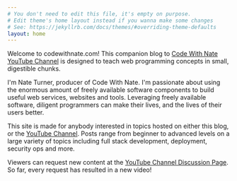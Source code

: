 ```yaml
---
# You don't need to edit this file, it's empty on purpose.
# Edit theme's home layout instead if you wanna make some changes
# See: https://jekyllrb.com/docs/themes/#overriding-theme-defaults
layout: home
---
```


Welcome to codewithnate.com! This companion blog
to [Code With Nate YouTube Channel](https://www.youtube.com/channel/UCPrcrJwwcMGWpOv_qRJOuIA)
is designed to teach web programming concepts in small, digestible chunks.

I'm Nate Turner, producer of Code With Nate. I'm passionate about using the enormous
amount of freely available software components to build useful web services, websites
and tools. Leveraging freely available software, diligent programmers can make their lives,
and the lives of their users better.

This site is made for anybody interested in topics hosted on either this blog,
or the [YouTube Channel](https://www.youtube.com/channel/UCPrcrJwwcMGWpOv_qRJOuIA). Posts range
from beginner to advanced levels on a large variety of topics including full stack development,
deployment, security ops and more.

Viewers can request new content at the
[YouTube Channel Discussion Page](https://www.youtube.com/channel/UCPrcrJwwcMGWpOv_qRJOuIA/discussion).
So far, every request has resulted in a new video!
